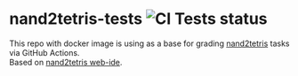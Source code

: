 # nand2tetris-tests ![CI Tests status](https://github.com/kochaika/nand2tetris-tests/actions/workflows/ci.yml/badge.svg)

This repo with docker image is using as a base for grading [nand2tetris](https://www.nand2tetris.org/) tasks via GitHub Actions.  
Based on [nand2tetris web-ide](https://github.com/nand2tetris/web-ide).
